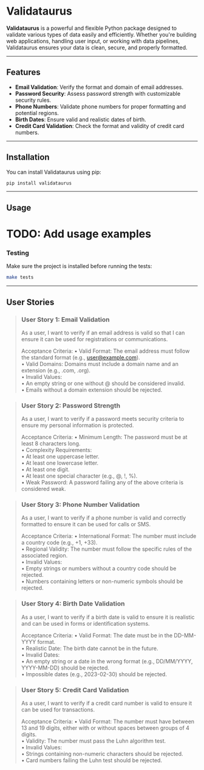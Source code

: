 # Validataurus

**Validataurus** is a powerful and flexible Python package designed to validate various types of data easily and efficiently. Whether you're building web applications, handling user input, or working with data pipelines, Validataurus ensures your data is clean, secure, and properly formatted.

---

## Features

- **Email Validation**: Verify the format and domain of email addresses.
- **Password Security**: Assess password strength with customizable security rules.
- **Phone Numbers**: Validate phone numbers for proper formatting and potential regions.
- **Birth Dates**: Ensure valid and realistic dates of birth.
- **Credit Card Validation**: Check the format and validity of credit card numbers.

---

## Installation

You can install Validataurus using pip:

```bash
pip install validataurus
```

---

## Usage

# TODO: Add usage examples

### Testing
Make sure the project is installed before running the tests:
```bash
make tests
```

---

## User Stories

>### User Story 1: Email Validation
>
>As a user, I want to verify if an email address is valid so that I can ensure it can be used for registrations or communications.
>
>Acceptance Criteria:
>	•	Valid Format: The email address must follow the standard format (e.g., user@example.com).\
>	•	Valid Domains: Domains must include a domain name and an extension (e.g., .com, .org).\
>	•	Invalid Values:\
>	  •	An empty string or one without @ should be considered invalid.\
>	  •	Emails without a domain extension should be rejected.

>### User Story 2: Password Strength
>
>As a user, I want to verify if a password meets security criteria to ensure my personal information is protected.
>
>Acceptance Criteria:
>	•	Minimum Length: The password must be at least 8 characters long.\
>	•	Complexity Requirements:\
>	  •	At least one uppercase letter.\
>	  •	At least one lowercase letter.\
>	  •	At least one digit.\
>	  •	At least one special character (e.g., @, !, %).\
> •	Weak Password: A password failing any of the above criteria is considered weak.

>### User Story 3: Phone Number Validation
>
>As a user, I want to verify if a phone number is valid and correctly formatted to ensure it can be used for calls or SMS.
>
>Acceptance Criteria:
>	•	International Format: The number must include a country code (e.g., +1, +33).\
>	•	Regional Validity: The number must follow the specific rules of the associated region.\
>	•	Invalid Values:\
>	  •	Empty strings or numbers without a country code should be rejected.\
>	  •	Numbers containing letters or non-numeric symbols should be rejected.

>### User Story 4: Birth Date Validation
>
>As a user, I want to verify if a birth date is valid to ensure it is realistic and can be used in forms or identification systems.
>
>Acceptance Criteria:
>	•	Valid Format: The date must be in the DD-MM-YYYY format.\
>	•	Realistic Date: The birth date cannot be in the future.\
>	•	Invalid Dates:\
>	  •	An empty string or a date in the wrong format (e.g., DD/MM/YYYY, YYYY-MM-DD) should be rejected.\
>	  •	Impossible dates (e.g., 2023-02-30) should be rejected.

>### User Story 5: Credit Card Validation
>
>As a user, I want to verify if a credit card number is valid to ensure it can be used for transactions.
>
>Acceptance Criteria:
>	•	Valid Format: The number must have between 13 and 19 digits, either with or without spaces between groups of 4 digits.\
>	•	Validity: The number must pass the Luhn algorithm test.\
>	•	Invalid Values:\
>	  •	Strings containing non-numeric characters should be rejected.\
>	  •	Card numbers failing the Luhn test should be rejected.

